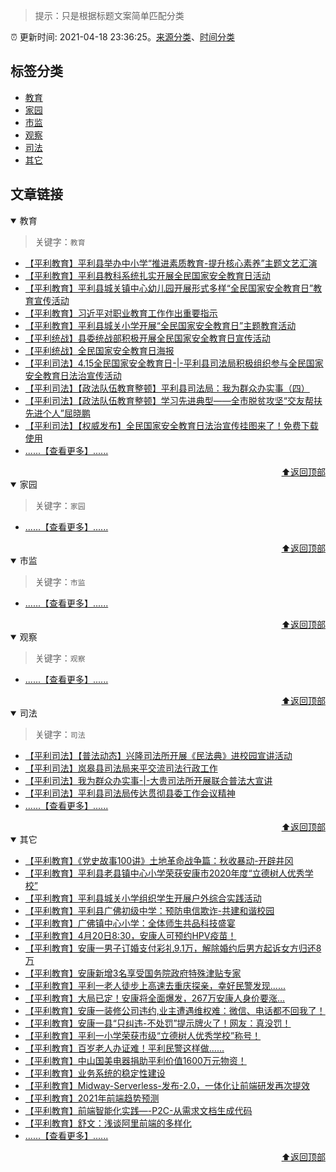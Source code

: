 > 提示：只是根据标题文案简单匹配分类

:alarm_clock: 更新时间: 2021-04-18 23:36:25。[来源分类](./README.md)、[时间分类](./TIMELINE.md)

## 标签分类

- [教育](#教育) 
- [家园](#家园) 
- [市监](#市监) 
- [观察](#观察) 
- [司法](#司法) 
- [其它](#其它) 

## 文章链接

<details open>
<summary id="教育">
 教育
</summary>
<p></p>


> 关键字：`教育`



- [【平利教育】平利县举办中小学“推进素质教育-提升核心素养”主题文艺汇演](http://mp.weixin.qq.com/s?__biz=MzAxMzE4ODUwMw==&mid=2651389107&idx=1&sn=3b2314eb9c1a85f897882602f839cc22&chksm=805a304bb72db95da02dd64560223da9b7fa1019c2e4eb3dba179d45fae2279175f4f71e61ad#rd)
- [【平利教育】平利县教科系统扎实开展全民国家安全教育日活动](http://mp.weixin.qq.com/s?__biz=MzAxMzE4ODUwMw==&mid=2651389058&idx=1&sn=054d7adcedd9c391d22e2fee3d13296a&chksm=805a307ab72db96cbadac591dae0ca41f18f536d412d2f28f3bf92b427a4e2452578bf26b47c#rd)
- [【平利教育】平利县城关镇中心幼儿园开展形式多样“全民国家安全教育日”教育宣传活动](http://mp.weixin.qq.com/s?__biz=MzAxMzE4ODUwMw==&mid=2651389049&idx=4&sn=2b0fc92f1d6b91159facd2ee62a16c82&chksm=805a3081b72db9979cdc36d8ca3d79380a8e819a300935afc31c00f9a0c59b60042159aac491#rd)
- [【平利教育】习近平对职业教育工作作出重要指示](http://mp.weixin.qq.com/s?__biz=MzAxMzE4ODUwMw==&mid=2651389049&idx=1&sn=00b8134867c12965cc6c52853c2c5790&chksm=805a3081b72db997b5a71adb866bc41891030c6fcbc92c011f338f5eb1c434041153b2e75ee2#rd)
- [【平利教育】平利县城关小学开展“全民国家安全教育日”主题教育活动](http://mp.weixin.qq.com/s?__biz=MzAxMzE4ODUwMw==&mid=2651389025&idx=3&sn=513fb11575d117ed2ea43dcff53078f8&chksm=805a3099b72db98f1ae247ca758ab98701a807a12d5a50480f7ce23ca58df1f32d7263f8fe6f#rd)
- [【平利统战】县委统战部积极开展全民国家安全教育日宣传活动](http://mp.weixin.qq.com/s?__biz=MzI5ODk3ODAxOQ==&mid=2247488291&idx=1&sn=996977454d69f594bd76d4f405e3a606&chksm=ec9cccafdbeb45b95dbb9a43b93d12a17021237e9c79a4bbe4a5ce9c2719ebfe2d2586ca2851#rd)
- [【平利统战】全民国家安全教育日海报](http://mp.weixin.qq.com/s?__biz=MzI5ODk3ODAxOQ==&mid=2247488284&idx=2&sn=9ae09b0766475d2f4bdb7bd0abf4b9e3&chksm=ec9ccc90dbeb4586c8102a9c38a10379cf41d1ae2c59d4f04735bd39d42466a430bef2addbd4#rd)
- [【平利司法】4.15全民国家安全教育日-|-平利县司法局积极组织参与全民国家安全教育日法治宣传活动](http://mp.weixin.qq.com/s?__biz=MzIxNzA3MDk1NA==&mid=2650600349&idx=2&sn=1f603100caf488da62ee86d209454863&chksm=8ff73f98b880b68e8fe8ac4ad4d18402218f2eeab297527772767240ca6c38d6c479437d0966#rd)
- [【平利司法】【政法队伍教育整顿】平利县司法局：我为群众办实事（四）](http://mp.weixin.qq.com/s?__biz=MzIxNzA3MDk1NA==&mid=2650600304&idx=2&sn=710008bf818fad7fba93a8e9a4c6e5c3&chksm=8ff73f75b880b663d92beac383ef0c7326f2a9ce669987c6487791bd719765aa14c3daa0d416#rd)
- [【平利司法】【政法队伍教育整顿】学习先进典型——全市脱贫攻坚“交友帮扶先进个人”屈晓鹏](http://mp.weixin.qq.com/s?__biz=MzIxNzA3MDk1NA==&mid=2650600304&idx=1&sn=9a5f628d4cc544441f23a30fe9cacba9&chksm=8ff73f75b880b66373561a208b0f688db87634caad498a237e47942e2123af1263b66bdcbc3d#rd)
- [【平利司法】【权威发布】全民国家安全教育日法治宣传挂图来了！免费下载使用](http://mp.weixin.qq.com/s?__biz=MzIxNzA3MDk1NA==&mid=2650600241&idx=3&sn=51587dabc64e356cac5ae7e42eeb7448&chksm=8ff73f34b880b622a2949b4da4a03c43fe214ebbabb813e14f5a182bf97c0ad5842807f1e538#rd)
- [......【查看更多】......](./details/tags/教育.md)

<div align="right"><a href="#标签分类">⬆返回顶部</a></div>
</details>

<details open>
<summary id="家园">
 家园
</summary>
<p></p>


> 关键字：`家园`



- [......【查看更多】......](./details/tags/家园.md)

<div align="right"><a href="#标签分类">⬆返回顶部</a></div>
</details>

<details open>
<summary id="市监">
 市监
</summary>
<p></p>


> 关键字：`市监`



- [......【查看更多】......](./details/tags/市监.md)

<div align="right"><a href="#标签分类">⬆返回顶部</a></div>
</details>

<details open>
<summary id="观察">
 观察
</summary>
<p></p>


> 关键字：`观察`



- [......【查看更多】......](./details/tags/观察.md)

<div align="right"><a href="#标签分类">⬆返回顶部</a></div>
</details>

<details open>
<summary id="司法">
 司法
</summary>
<p></p>


> 关键字：`司法`



- [【平利司法】【普法动态】兴隆司法所开展《民法典》进校园宣讲活动](http://mp.weixin.qq.com/s?__biz=MzIxNzA3MDk1NA==&mid=2650600417&idx=2&sn=16458ae3a6b96c17da4db5276b6a6ecf&chksm=8ff73fe4b880b6f272c2677b7aee1e6db6ef8a7c2e8c872b48119e75d3ca867f369f49b8bf09#rd)
- [【平利司法】岚皋县司法局来平交流司法行政工作](http://mp.weixin.qq.com/s?__biz=MzIxNzA3MDk1NA==&mid=2650600417&idx=1&sn=2dabd2865d8f1c7e8928983c606030b0&chksm=8ff73fe4b880b6f21e8bc694d3d574d97a2f8ed1dae044ac6aad56e3850f6ddf0bb0d2ab1b54#rd)
- [【平利司法】我为群众办实事-|-大贵司法所开展联合普法大宣讲](http://mp.weixin.qq.com/s?__biz=MzIxNzA3MDk1NA==&mid=2650600349&idx=3&sn=2d766b8421ab6d4b390bdb8b43dafd06&chksm=8ff73f98b880b68e8bdac6487c0966a3c840516baba4ab2a78510b638f79a6b79e4cee3f9d83#rd)
- [【平利司法】平利县司法局传达贯彻县委工作会议精神](http://mp.weixin.qq.com/s?__biz=MzIxNzA3MDk1NA==&mid=2650600349&idx=1&sn=4e7e6cd18048f75f0df4df315832fbd6&chksm=8ff73f98b880b68e40c9619e98aa0afee1cd33a73885f4a00e0a4fa1826c64ffcecfe3577698#rd)
- [......【查看更多】......](./details/tags/司法.md)

<div align="right"><a href="#标签分类">⬆返回顶部</a></div>
</details>

<details open>
<summary id="其它">
 其它
</summary>
<p></p>




- [【平利教育】《党史故事100讲》土地革命战争篇：秋收暴动-开辟井冈](http://mp.weixin.qq.com/s?__biz=MzAxMzE4ODUwMw==&mid=2651389049&idx=5&sn=065c2ebe05e85c788ae88fd4449210de&chksm=805a3081b72db997aebabf2e6581fe06fa168cbcee8a750b40271555038e5a237561f86b14d3#rd)
- [【平利教育】平利县老县镇中心小学荣获安康市2020年度“立德树人优秀学校”](http://mp.weixin.qq.com/s?__biz=MzAxMzE4ODUwMw==&mid=2651389049&idx=3&sn=349f670af4640edf41a916bcce8dbdfa&chksm=805a3081b72db997c67749569ae270bcd83116f08e3a61f904c493f023616170bf61e2f69bad#rd)
- [【平利教育】平利县城关小学组织学生开展户外综合实践活动](http://mp.weixin.qq.com/s?__biz=MzAxMzE4ODUwMw==&mid=2651389049&idx=2&sn=e1767ff406accff1b365ce400dad3778&chksm=805a3081b72db99723f58a19aea59e83729c41a040f2fbbc4e302d5bcef67137f9dff3446f1d#rd)
- [【平利教育】平利县广佛初级中学：预防电信欺诈-共建和谐校园](http://mp.weixin.qq.com/s?__biz=MzAxMzE4ODUwMw==&mid=2651389025&idx=4&sn=158e77bcbb9b476c255a6b56f1904f8c&chksm=805a3099b72db98f0cf62e50998bbe38858b32acb315f652d1da864b470dfbd0695fe03f8ead#rd)
- [【平利教育】广佛镇中心小学：全体师生共品科技盛宴](http://mp.weixin.qq.com/s?__biz=MzAxMzE4ODUwMw==&mid=2651389025&idx=2&sn=e6f976fe34d140a0382fa7acba0a919d&chksm=805a3099b72db98f62861d0eacf86252fa02e2d6911c5f3238ee4b272a4b3ab840072b5ce376#rd)
- [【平利教育】4月20日8:30，安康人可预约HPV疫苗！](http://mp.weixin.qq.com/s?__biz=MzA3NjU1NDYyMw==&mid=2652056289&idx=5&sn=05766c2e8a333d9ea8c7ae790188b401&chksm=84b802f1b3cf8be7a0e23507d7d463dc5a456c9212ac64d27d2eb4401c24094f1e7120f1397a#rd)
- [【平利教育】安康一男子订婚支付彩礼9.1万，解除婚约后男方起诉女方归还8万](http://mp.weixin.qq.com/s?__biz=MzA3NjU1NDYyMw==&mid=2652056289&idx=4&sn=c6e88fa7f244eb484062eb41fefaa80d&chksm=84b802f1b3cf8be7b47c7b8630f42af694b8a9d9e514679c827b219b815518aba80e827cf46b#rd)
- [【平利教育】安康新增3名享受国务院政府特殊津贴专家](http://mp.weixin.qq.com/s?__biz=MzA3NjU1NDYyMw==&mid=2652056289&idx=3&sn=0f40bea4675a2fb3109ccf4f2f0c6dbd&chksm=84b802f1b3cf8be759aac151f641c785b08508da4b2fc378140d9755f687db5d25d1603623f8#rd)
- [【平利教育】平利一老人徒步上高速去重庆探亲，幸好民警发现......](http://mp.weixin.qq.com/s?__biz=MzA3NjU1NDYyMw==&mid=2652056289&idx=2&sn=a37fc2a90e06b385de731658a8be814b&chksm=84b802f1b3cf8be76e8be496d7fe9de4d3cc071e8953e1dbbc33460dc500bfbc0972161e306d#rd)
- [【平利教育】大局已定！安康将全面爆发，267万安康人身价要涨...](http://mp.weixin.qq.com/s?__biz=MzA3NjU1NDYyMw==&mid=2652056289&idx=1&sn=a47588b7a4045f9731180b610bd723c3&chksm=84b802f1b3cf8be7745552a5a9e83f59d2b1a920daa0c284eead07ca2e4028ab0ea3ebeec560#rd)
- [【平利教育】安康一装修公司违约,业主遭遇维权难：微信、电话都不回我了！](http://mp.weixin.qq.com/s?__biz=MzA3NjU1NDYyMw==&mid=2652056252&idx=5&sn=a61a4b793c6cc9cfade9dcfb452989fa&chksm=84b802acb3cf8bba7312159db66be211a3b4af95440ecd00ed7df77c0cd02fb565038fb9a31a#rd)
- [【平利教育】安康一县“只纠违-不处罚”提示牌火了！网友：真没罚！](http://mp.weixin.qq.com/s?__biz=MzA3NjU1NDYyMw==&mid=2652056252&idx=4&sn=15d6ec334a03fe56ac08bf833b3d5844&chksm=84b802acb3cf8bbad89455fab787ef6f6e2d7c315c5702e5edeb333adb73bad322acc39b8543#rd)
- [【平利教育】平利一小学荣获市级“立德树人优秀学校”称号！](http://mp.weixin.qq.com/s?__biz=MzA3NjU1NDYyMw==&mid=2652056252&idx=3&sn=cdf94fc060ad1914066b2149d76d6dba&chksm=84b802acb3cf8bba7dc6c44e02d961898e240c87f1b0e92fba5e179c10ff54e34d41a5f5d0c5#rd)
- [【平利教育】百岁老人办证难！平利民警这样做......](http://mp.weixin.qq.com/s?__biz=MzA3NjU1NDYyMw==&mid=2652056252&idx=2&sn=31f672358707ab87210dfebcf5ef7dab&chksm=84b802acb3cf8bba71f4ef82f4fcfb553ab739c50895de9240604ca9ff7817b788d58d2b8b31#rd)
- [【平利教育】中山国美电器捐助平利价值1600万元物资！](http://mp.weixin.qq.com/s?__biz=MzA3NjU1NDYyMw==&mid=2652056252&idx=1&sn=6a37bee7a146a8535f24c908ca903d04&chksm=84b802acb3cf8bbaa9cbc5b612d19f02f1a7692edcfc1a31db1259be607175ee50b4af0fb834#rd)
- [【平利教育】业务系统的稳定性建设](https://fed.taobao.org/blog/taofed/do71ct/fc3cy0)
- [【平利教育】Midway-Serverless-发布-2.0，一体化让前端研发再次提效](https://fed.taobao.org/blog/taofed/do71ct/mvd9lw)
- [【平利教育】2021年前端趋势预测](https://fed.taobao.org/blog/taofed/do71ct/tfeye7)
- [【平利教育】前端智能化实践—-P2C-从需求文档生成代码](https://fed.taobao.org/blog/taofed/do71ct/ffeogu)
- [【平利教育】舒文：浅谈阿里前端的多样化](https://fed.taobao.org/blog/taofed/do71ct/krg5m9)
- [......【查看更多】......](./details/tags/other.md)

<div align="right"><a href="#标签分类">⬆返回顶部</a></div>
</details>

